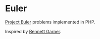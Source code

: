 # Euler

[Project Euler](https://projecteuler.net/archives) problems implemented in PHP. 

Inspired by [Bennett Garner](https://blog.usejournal.com/consider-yourself-a-developer-you-should-solve-the-project-euler-problems-ed8d13397c9c).